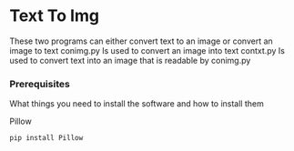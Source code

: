 # Text To Img

These two programs can either convert text to an image or convert an image to text
conimg.py Is used to convert an image into text
contxt.py Is used to convert text into an image that is readable by conimg.py

### Prerequisites

What things you need to install the software and how to install them

Pillow
```
pip install Pillow
```
